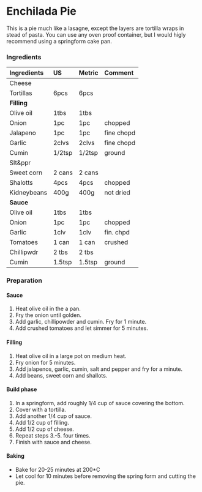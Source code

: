 # Enchilada Pie

This is a pie much like a lasagne, except the layers are tortilla wraps in stead of pasta.
You can use any oven proof container, but I would higly recommend using a springform cake pan. 

### Ingredients

|Ingredients | US    |Metric |Comment    |
|:-----------|:------|:------|:----------|
| Cheese     |       |       |           |
| Tortillas  | 6pcs  | 6pcs  |           |
|__Filling__ |       |       |           |
| Olive oil  | 1tbs  | 1tbs  |           |
| Onion      | 1pc   | 1pc   | chopped   |
| Jalapeno   | 1pc   | 1pc   | fine chopd|
| Garlic     | 2clvs | 2clvs | fine chopd|
| Cumin      | 1/2tsp| 1/2tsp| ground    |
| Slt&ppr    |       |       |           |
| Sweet corn | 2 cans| 2 cans|           |
| Shalotts   | 4pcs  | 4pcs  | chopped   |
| Kidneybeans| 400g  | 400g  | not dried |
|__Sauce__   |       |       |           |
| Olive oil  | 1tbs  | 1tbs  |           |
| Onion      | 1pc   | 1pc   | chopped   |
| Garlic     | 1clv  | 1clv  | fin. chpd |
| Tomatoes   | 1 can | 1 can | crushed   |
| Chillipwdr | 2 tbs | 2 tbs |           |
| Cumin      | 1.5tsp| 1.5tsp| ground    |

### Preparation

#### Sauce
1. Heat olive oil in the a pan. 
2. Fry the onion until golden.
3. Add garlic, chillipowder and cumin. Fry for 1 minute. 
4. Add crushed tomatoes and let simmer for 5 minutes. 

#### Filling
1. Heat olive oil in a large pot on medium heat.
2. Fry onion for 5 minutes.
3. Add jalapenos, garlic, cumin, salt and pepper and fry for a minute. 
4. Add beans, sweet corn and shallots.  

#### Build phase
1. In a springform, add roughly 1/4 cup of sauce covering the bottom.
2. Cover with a tortilla.
3. Add another 1/4 cup of sauce. 
4. Add 1/2 cup of filling.
5. Add 1/2 cup of cheese.
6. Repeat steps 3.-5. four times.
7. Finish with sauce and cheese.

#### Baking
* Bake for 20-25 minutes at 200*C
* Let cool for 10 minutes before removing the spring form and cutting the pie. 
